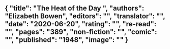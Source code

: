 {
 "title": "The Heat of the Day ",
 "authors": "Elizabeth Bowen",
 "editors": "",
 "translator": "",
 "date": "2020-06-20",
 "rating": "",
 "re-read": "",
 "pages": "389",
 "non-fiction": "",
 "comic": "",
 "published": "1948",
 "image": ""
}
---

